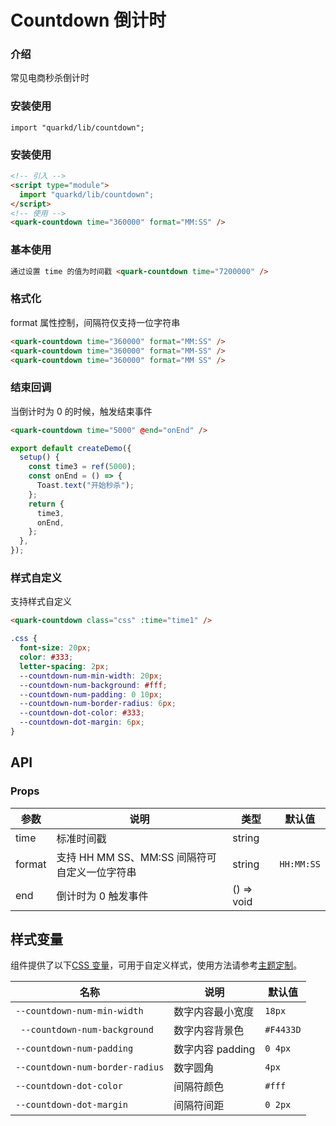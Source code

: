 # Countdown 倒计时

### 介绍

常见电商秒杀倒计时

### 安装使用

```tsx
import "quarkd/lib/countdown";
```


### 安装使用

```html
<!-- 引入 -->
<script type="module">
  import "quarkd/lib/countdown";
</script>
<!-- 使用 -->
<quark-countdown time="360000" format="MM:SS" />
```


### 基本使用

```html
通过设置 time 的值为时间戳 <quark-countdown time="7200000" />
```

### 格式化

format 属性控制，间隔符仅支持一位字符串

```html
<quark-countdown time="360000" format="MM:SS" />
<quark-countdown time="360000" format="MM-SS" />
<quark-countdown time="360000" format="MM SS" />
```

### 结束回调

当倒计时为 0 的时候，触发结束事件

```html
<quark-countdown time="5000" @end="onEnd" />
```

```js
export default createDemo({
  setup() {
    const time3 = ref(5000);
    const onEnd = () => {
      Toast.text("开始秒杀");
    };
    return {
      time3,
      onEnd,
    };
  },
});
```

### 样式自定义

支持样式自定义

```html
<quark-countdown class="css" :time="time1" />
```

```css
.css {
  font-size: 20px;
  color: #333;
  letter-spacing: 2px;
  --countdown-num-min-width: 20px;
  --countdown-num-background: #fff;
  --countdown-num-padding: 0 10px;
  --countdown-num-border-radius: 6px;
  --countdown-dot-color: #333;
  --countdown-dot-margin: 6px;
}
```

## API

### Props

| 参数   | 说明                                          | 类型       | 默认值     |
| ------ | --------------------------------------------- | ---------- | ---------- |
| time   | 标准时间戳                                    | string     |
| format | 支持 HH MM SS、MM:SS 间隔符可自定义一位字符串 | string     | `HH:MM:SS` |
| end    | 倒计时为 0 触发事件                           | () => void |

## 样式变量

组件提供了以下[CSS 变量](https://developer.mozilla.org/zh-CN/docs/Web/CSS/Using_CSS_custom_properties)，可用于自定义样式，使用方法请参考[主题定制](#/zh-CN/guide/theme)。

| 名称                            | 说明             | 默认值    |
| ------------------------------- | ---------------- | --------- |
| `--countdown-num-min-width`     | 数字内容最小宽度 | `18px`    |
| ` --countdown-num-background`   | 数字内容背景色   | `#F4433D` |
| `--countdown-num-padding`       | 数字内容 padding | `0 4px`   |
| `--countdown-num-border-radius` | 数字圆角         | `4px`     |
| `--countdown-dot-color`         | 间隔符颜色       | `#fff`    |
| `--countdown-dot-margin`        | 间隔符间距       | `0 2px`   |
